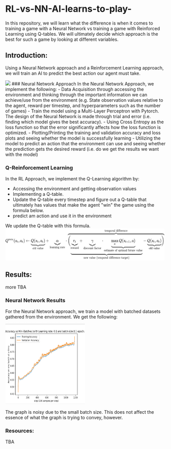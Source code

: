 # RL-vs-NN-AI-learns-to-play-

In this repository, we will learn what the difference is when it comes to training a game with a Neural Network vs training a game with Reinforced Learning using Q-tables. We will ultimately decide which approach is the best for such a game by looking at different variables.

## Introduction:
Using a Neural Network approach and a Reinforcement Learning approach, we will train an AI to predict the best action our agent must take.

<img src = "https://www.novatec-gmbh.de/wp-content/uploads/1_mPGk9WTNNvp3i4-9JFgD3w.png" width = "500">
### Neural Network Approach 
In the Neural Network Approach, we implement the following:
 - Data Acquisition through accessing the environment and thinking through the important information we can achieve/use from the environment (e.g. State observation values relative to the agent, reward per timestep, and hyperparameters such as the number of games)
 - Train the model using a Multi-Layer Perceptron with Pytorch. The design of the Neural Network is made through trial and error (i.e. finding which model gives the best accuracy). 
 - Using Cross Entropy as the loss function so that the error significantly affects how the loss function is optimized.
 - Plotting/Printing the training and validation accuracy and loss plots and seeing whether the model is successfully learning
 - Utilizing the model to predict an action that the environment can use and seeing whether the prediction gets the desired reward (i.e. do we get the results we want with the model)
 
### Q-Reinforcement Learning
In the RL Approach, we implement the Q-Learning algorithm by:
 - Accessing the environment and getting observation values
 - Implementing a Q-table.
 - Update the Q-table every timestep and figure out a Q-table that ultimately has values that make the agent "win" the game using the formula below.
 - predict am action and use it in the environment

We update the Q-table with this formula.
<img src ="https://github.com/yvielcastillejos/RL-vs-NN-AI-learns-to-play-/blob/main/index.png"  height = "100" width="500" >
## Results:
more TBA    
### Neural Network Results
For the Neural Network approach, we train a model with batched datasets gathered from the environment. We get the following:


<img src ="https://github.com/yvielcastillejos/RL-vs-NN-AI-learns-to-play-/blob/main/TrainvsValid.png" height = "250" width="250">

The graph is noisy due to the small batch size. This does not affect the essence of what the graph is trying to convey, however.
### Resources:
TBA
